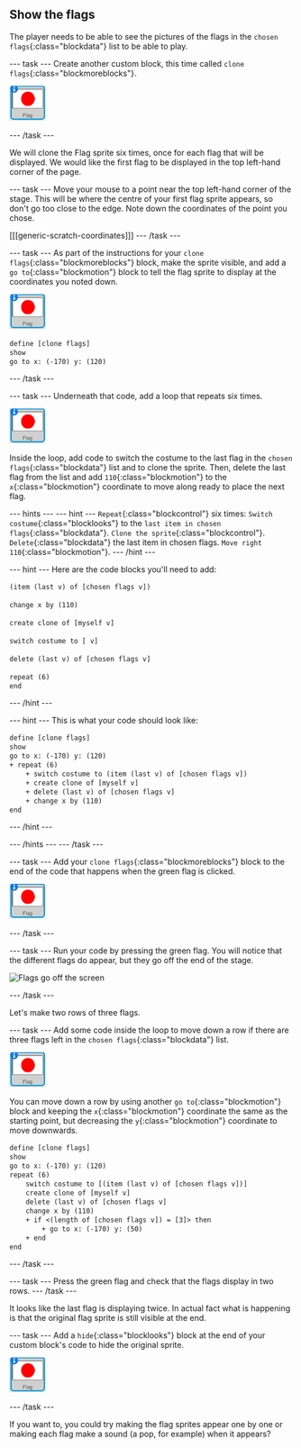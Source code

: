 ## Show the flags

The player needs to be able to see the pictures of the flags in the `chosen flags`{:class="blockdata"} list to be able to play.

--- task ---
Create another custom block, this time called `clone flags`{:class="blockmoreblocks"}.

![Flag sprite](images/flag-sprite.png)

--- /task ---

We will clone the Flag sprite six times, once for each flag that will be displayed. We would like the first flag to be displayed in the top left-hand corner of the page.

--- task ---
Move your mouse to a point near the top left-hand corner of the stage. This will be where the centre of your first flag sprite appears, so don't go too close to the edge. Note down the coordinates of the point you chose.

[[[generic-scratch-coordinates]]]
--- /task ---

--- task ---
As part of the instructions for your `clone flags`{:class="blockmoreblocks"} block, make the sprite visible, and add a `go to`{:class="blockmotion"} block to tell the flag sprite to display at the coordinates you noted down.

![Flag sprite](images/flag-sprite.png)

```blocks
define [clone flags]
show
go to x: (-170) y: (120)
```
--- /task ---

--- task ---
Underneath that code, add a loop that repeats six times.

![Flag sprite](images/flag-sprite.png)

Inside the loop, add code to switch the costume to the last flag in the `chosen flags`{:class="blockdata"} list and to clone the sprite. Then, delete the last flag from the list and add `110`{:class="blockmotion"} to the `x`{:class="blockmotion"} coordinate to move along ready to place the next flag.

--- hints ---
--- hint ---
`Repeat`{:class="blockcontrol"} six times:
`Switch costume`{:class="blocklooks"} to the `last item in chosen flags`{:class="blockdata"}.
`Clone the sprite`{:class="blockcontrol"}.
`Delete`{:class="blockdata"} the last item in chosen flags.
`Move right 110`{:class="blockmotion"}.
--- /hint ---

--- hint ---
Here are the code blocks you'll need to add:

```blocks
(item (last v) of [chosen flags v])

change x by (110)

create clone of [myself v]

switch costume to [ v]

delete (last v) of [chosen flags v]

repeat (6)
end
```
--- /hint ---

--- hint ---
This is what your code should look like:

```blocks
define [clone flags]
show
go to x: (-170) y: (120)
+ repeat (6)
    + switch costume to (item (last v) of [chosen flags v])
    + create clone of [myself v]
    + delete (last v) of [chosen flags v]
    + change x by (110)
end
```
--- /hint ---

--- /hints ---
--- /task ---

--- task ---
Add your `clone flags`{:class="blockmoreblocks"} block to the end of the code that happens when the green flag is clicked.

![Flag sprite](images/flag-sprite.png)

--- /task ---

--- task ---
Run your code by pressing the green flag. You will notice that the different flags do appear, but they go off the end of the stage.

![Flags go off the screen](images/flags-off-the-screen.png)

--- /task ---

Let's make two rows of three flags.

--- task ---
Add some code inside the loop to move down a row if there are three flags left in the `chosen flags`{:class="blockdata"} list.

![Flag sprite](images/flag-sprite.png)

You can move down a row by using another `go to`{:class="blockmotion"} block and keeping the `x`{:class="blockmotion"} coordinate the same as the starting point, but decreasing the `y`{:class="blockmotion"} coordinate to move downwards.

```blocks
define [clone flags]
show
go to x: (-170) y: (120)
repeat (6)
    switch costume to [(item (last v) of [chosen flags v])]
    create clone of [myself v]
    delete (last v) of [chosen flags v]
    change x by (110)
    + if <(length of [chosen flags v]) = [3]> then
        + go to x: (-170) y: (50)
    + end
end
```
--- /task ---

--- task ---
Press the green flag and check that the flags display in two rows.
--- /task ---

It looks like the last flag is displaying twice. In actual fact what is happening is that the original flag sprite is still visible at the end.

--- task ---
Add a `hide`{:class="blocklooks"}  block at the end of your custom block's code to hide the original sprite.

![Flag sprite](images/flag-sprite.png)

--- /task ---

If you want to, you could try making the flag sprites appear one by one or making each flag make a sound (a pop, for example) when it appears?
